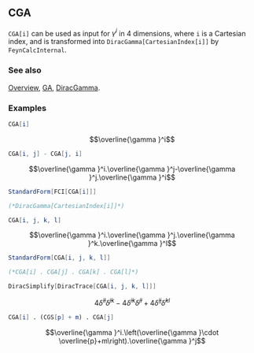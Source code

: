 ## CGA

`CGA[i]` can be used as input for $\gamma^i$ in 4 dimensions, where `i` is a Cartesian index, and is transformed into `DiracGamma[CartesianIndex[i]]` by `FeynCalcInternal`.

### See also

[Overview](Extra/FeynCalc.md), [GA](GA.md), [DiracGamma](DiracGamma.md).

### Examples

```mathematica
CGA[i]
```

$$\overline{\gamma }^i$$

```mathematica
CGA[i, j] - CGA[j, i]
```

$$\overline{\gamma }^i.\overline{\gamma }^j-\overline{\gamma }^j.\overline{\gamma }^i$$

```mathematica
StandardForm[FCI[CGA[i]]]

(*DiracGamma[CartesianIndex[i]]*)
```

```mathematica
CGA[i, j, k, l]
```

$$\overline{\gamma }^i.\overline{\gamma }^j.\overline{\gamma }^k.\overline{\gamma }^l$$

```mathematica
StandardForm[CGA[i, j, k, l]]

(*CGA[i] . CGA[j] . CGA[k] . CGA[l]*)
```

```mathematica
DiracSimplify[DiracTrace[CGA[i, j, k, l]]]
```

$$4 \bar{\delta }^{il} \bar{\delta }^{jk}-4 \bar{\delta }^{ik} \bar{\delta }^{jl}+4 \bar{\delta }^{ij} \bar{\delta }^{kl}$$

```mathematica
CGA[i] . (CGS[p] + m) . CGA[j]
```

$$\overline{\gamma }^i.\left(\overline{\gamma }\cdot \overline{p}+m\right).\overline{\gamma }^j$$